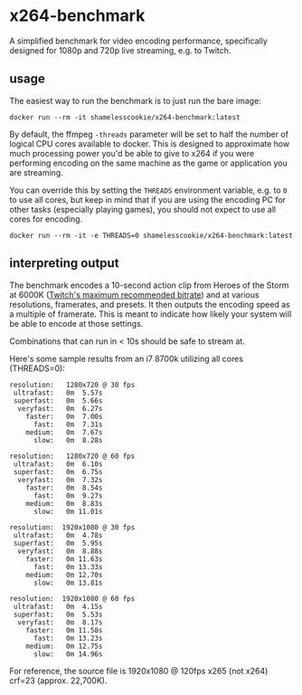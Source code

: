 # x264-benchmark

A simplified benchmark for video encoding performance, specifically designed for 1080p and 720p live streaming, e.g. to Twitch.

## usage

The easiest way to run the benchmark is to just run the bare image:

```
docker run --rm -it shamelesscookie/x264-benchmark:latest
```


By default, the ffmpeg `-threads` parameter will be set to half the number of logical CPU cores available to docker. This is designed to approximate how much processing power you'd be able to give to x264 if you were performing encoding on the same machine as the game or application you are streaming.

You can override this by setting the `THREADS` environment variable, e.g. to `0` to use all cores, but keep in mind that if you are using the encoding PC for other tasks (especially playing games), you should not expect to use all cores for encoding.

```
docker run --rm -it -e THREADS=0 shamelesscookie/x264-benchmark:latest
```


## interpreting output

The benchmark encodes a 10-second action clip from Heroes of the Storm at 6000K ([Twitch's maximum recommended bitrate](https://stream.twitch.tv/encoding/)) and at various resolutions, framerates, and presets. It then outputs the encoding speed as a multiple of framerate. This is meant to indicate how likely your system will be able to encode at those settings.

Combinations that can run in < 10s should be safe to stream at.

Here's some sample results from an i7 8700k utilizing all cores (THREADS=0):

```
resolution:   1280x720 @ 30 fps
 ultrafast:   0m  5.57s
 superfast:   0m  5.66s
  veryfast:   0m  6.27s
    faster:   0m  7.00s
      fast:   0m  7.31s
    medium:   0m  7.67s
      slow:   0m  8.28s

resolution:   1280x720 @ 60 fps
 ultrafast:   0m  6.10s
 superfast:   0m  6.75s
  veryfast:   0m  7.32s
    faster:   0m  8.54s
      fast:   0m  9.27s
    medium:   0m  8.83s
      slow:   0m 11.01s

resolution:  1920x1080 @ 30 fps
 ultrafast:   0m  4.78s
 superfast:   0m  5.95s
  veryfast:   0m  8.88s
    faster:   0m 11.63s
      fast:   0m 13.33s
    medium:   0m 12.70s
      slow:   0m 13.81s

resolution:  1920x1080 @ 60 fps
 ultrafast:   0m  4.15s
 superfast:   0m  5.53s
  veryfast:   0m  8.17s
    faster:   0m 11.58s
      fast:   0m 13.23s
    medium:   0m 12.75s
      slow:   0m 14.96s
 ```

 For reference, the source file is 1920x1080 @ 120fps x265 (not x264) crf=23 (approx. 22,700K).